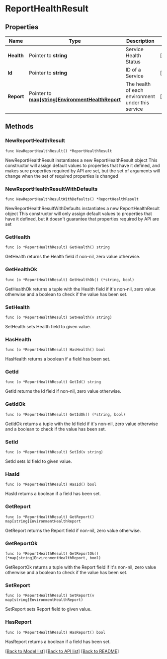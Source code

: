 # ReportHealthResult

## Properties

Name | Type | Description | Notes
------------ | ------------- | ------------- | -------------
**Health** | Pointer to **string** | Service Health Status | [optional] 
**Id** | Pointer to **string** | ID of a Service | [optional] 
**Report** | Pointer to [**map[string]EnvironmentHealthReport**](EnvironmentHealthReport.md) | The health of each environment under this service | [optional] 

## Methods

### NewReportHealthResult

`func NewReportHealthResult() *ReportHealthResult`

NewReportHealthResult instantiates a new ReportHealthResult object
This constructor will assign default values to properties that have it defined,
and makes sure properties required by API are set, but the set of arguments
will change when the set of required properties is changed

### NewReportHealthResultWithDefaults

`func NewReportHealthResultWithDefaults() *ReportHealthResult`

NewReportHealthResultWithDefaults instantiates a new ReportHealthResult object
This constructor will only assign default values to properties that have it defined,
but it doesn't guarantee that properties required by API are set

### GetHealth

`func (o *ReportHealthResult) GetHealth() string`

GetHealth returns the Health field if non-nil, zero value otherwise.

### GetHealthOk

`func (o *ReportHealthResult) GetHealthOk() (*string, bool)`

GetHealthOk returns a tuple with the Health field if it's non-nil, zero value otherwise
and a boolean to check if the value has been set.

### SetHealth

`func (o *ReportHealthResult) SetHealth(v string)`

SetHealth sets Health field to given value.

### HasHealth

`func (o *ReportHealthResult) HasHealth() bool`

HasHealth returns a boolean if a field has been set.

### GetId

`func (o *ReportHealthResult) GetId() string`

GetId returns the Id field if non-nil, zero value otherwise.

### GetIdOk

`func (o *ReportHealthResult) GetIdOk() (*string, bool)`

GetIdOk returns a tuple with the Id field if it's non-nil, zero value otherwise
and a boolean to check if the value has been set.

### SetId

`func (o *ReportHealthResult) SetId(v string)`

SetId sets Id field to given value.

### HasId

`func (o *ReportHealthResult) HasId() bool`

HasId returns a boolean if a field has been set.

### GetReport

`func (o *ReportHealthResult) GetReport() map[string]EnvironmentHealthReport`

GetReport returns the Report field if non-nil, zero value otherwise.

### GetReportOk

`func (o *ReportHealthResult) GetReportOk() (*map[string]EnvironmentHealthReport, bool)`

GetReportOk returns a tuple with the Report field if it's non-nil, zero value otherwise
and a boolean to check if the value has been set.

### SetReport

`func (o *ReportHealthResult) SetReport(v map[string]EnvironmentHealthReport)`

SetReport sets Report field to given value.

### HasReport

`func (o *ReportHealthResult) HasReport() bool`

HasReport returns a boolean if a field has been set.


[[Back to Model list]](../README.md#documentation-for-models) [[Back to API list]](../README.md#documentation-for-api-endpoints) [[Back to README]](../README.md)


